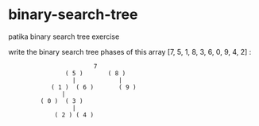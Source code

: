 # binary-search-tree
patika binary search tree exercise

write the binary search tree phases of this array [7, 5, 1, 8, 3, 6, 0, 9, 4, 2] : 

                            7
                    ( 5 )       ( 8 )
                      |            |
                ( 1 )  ( 6 )       ( 9 )
                   |
             ( 0 )  ( 3 )
                      |
                 ( 2 ) ( 4 )
